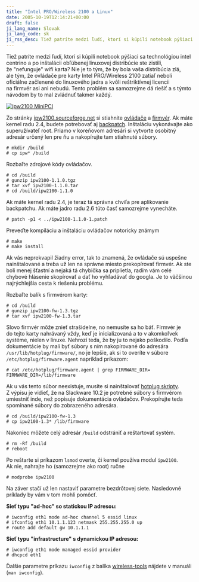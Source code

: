 ```yaml
---
title: "Intel PRO/Wireless 2100 a Linux"
date: 2005-10-19T12:14:21+00:00
draft: false
ji_lang_name: Slovak
ji_lang_code: sk
ji_rss_desc: Tiež patríte medzi ľudí, ktorí si kúpili notebook pýšiaci sa technológiou intel centrino a po inštalácii obľúbenej linuxovej distribúcie ste zistili, že "nefunguje" wifi karta? Tento problém sa samozrejme dá riešiť a s týmto návodom by to mal zvládnuť takmer každý.
---
```


Tiež patríte medzi ľudí, ktorí si kúpili notebook pýšiaci sa technológiou intel centrino a po inštalácii obľúbenej linuxovej distribúcie ste zistili, že "nefunguje" wifi karta? 
Nie je to tým, že by bola vaša distribúcia zlá, ale tým, že ovládače pre karty Intel PRO/Wireless 2100 zatiaľ neboli oficiálne začlenené do linuxového jadra a kvôli reštriktívnej licencii na firmvér asi ani nebudú. 
Tento problém sa samozrejme dá riešiť a s týmto návodom by to mal zvládnuť takmer každý.

[![ipw2100 MiniPCI](ipw2100.jpg)][1]

Zo stránky [ipw2100.sourceforge.net][2] si stiahnite [ovládače][3] a [firmvér][4]. 
Ak máte kernel radu 2.4, budete potrebovať aj [backpatch][5]. 
Inštaláciu vykonávajte ako superužívateľ root. 
Priamo v koreňovom adresári si vytvorte osobitný adresár určený len pre ňu a nakopírujte tam stiahnuté súbory.

```
# mkdir /build
# cp ipw* /build
```

Rozbaľte zdrojové kódy ovládačov.

```
# cd /build
# gunzip ipw2100-1.1.0.tgz
# tar xvf ipw2100-1.1.0.tar
# cd /build/ipw2100-1.1.0
```

Ak máte kernel radu 2.4, je teraz tá správna chvíľa pre aplikovanie backpatchu. 
Ak máte jadro radu 2.6 túto časť samozrejme vynecháte.

```
# patch -p1 < ../ipw2100-1.1.0-1.patch
```

Preveďte kompiláciu a inštaláciu ovládačov notoricky známym

```
# make
# make install
```

Ak vás neprekvapil žiadny error, tak to znamená, že ovládače sú uspešne nainštalované a treba už len na správne miesto prekopírovať firmvér. 
Ak ste boli menej šťastní a nejaká tá chybička sa priplietla, radím vám celé chybové hlásenie skopírovať a dať ho vyhľadávať do googla. 
Je to väčšinou najrýchlejšia cesta k riešeniu problému.

Rozbaľte balík s firmvérom karty:

```
# cd /build
# gunzip ipw2100-fw-1.3.tgz
# tar xvf ipw2100-fw-1.3.tar
```

Slovo firmvér môže znieť strašidelne, no nemusíte sa ho báť. 
Firmvér je do tejto karty nahrávaný vždy, keď je inicializovaná a to v akomkoľvek systéme, nielen v linuxe. 
Nehrozí teda, že by ju to nejako poškodilo. 
Podľa dokumentácie by mali byť súbory s ním nakopírované do adresára `/usr/lib/hotplug/firmware/`, no je lepšie, ak si to overíte v súbore `/etc/hotplug/firmware.agent` napríklad príkazom:

```
# cat /etc/hotplug/firmware.agent | grep FIRMWARE_DIR=
FIRMWARE_DIR=/lib/firmware
```

Ak u vás tento súbor neexistuje, musíte si nainštalovať [hotplug skripty][6]. 
Z výpisu je vidieť, že na Slackware 10.2 je potrebné súbory s firmvérom umiestniť inde, než popisuje dokumentácia ovládačov. 
Prekopírujte teda spomínané súbory do zobrazeného adresára.

```
# cd /build/ipw2100-fw-1.3
# cp ipw2100-1.3* /lib/firmware
```

Nakoniec môžete celý adresár `/build` odstrániť a reštartovať systém.

```
# rm -Rf /build
# reboot
```

Po reštarte si príkazom `lsmod` overte, či kernel používa modul `ipw2100`. Ak nie, nahrajte ho (samozrejme ako root) ručne

```
# modprobe ipw2100
```

Na záver stačí už len nastaviť parametre bezdrôtovej siete. 
Nasledovné príklady by vám v tom mohli pomôcť.

**Sieť typu "ad-hoc" so statickou IP adresou:**

```
# iwconfig eth1 mode ad-hoc channel 5 essid linux
# ifconfig eth1 10.1.1.123 netmask 255.255.255.0 up
# route add default gw 10.1.1.1
```

**Sieť typu "infrastructure" s dynamickou IP adresou:**

```
# iwconfig eth1 mode managed essid provider
# dhcpcd eth1
```

Ďalšie parametre príkazu `iwconfig` z balíka [wireless-tools][7] nájdete v manuáli (`man iwconfig`).

[1]: ipw2100big.jpg
[2]: http://ipw2100.sourceforge.net/
[3]: http://prdownloads.sourceforge.net/ipw2100/ipw2100-1.1.0.tgz?download
[4]: http://ipw2100.sourceforge.net/firmware.php?fid=4
[5]: http://dellaric.home.cern.ch/dellaric/ipw2100/ipw2100-1.1.0-1.patch
[6]: https://sourceforge.net/projects/linux-hotplug/
[7]: http://www.hpl.hp.com/personal/Jean_Tourrilhes/Linux/Tools.html